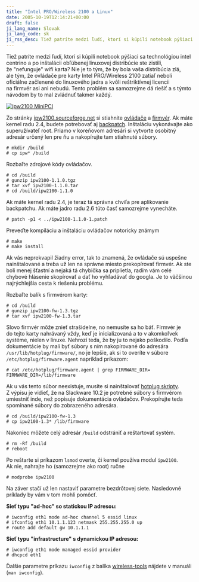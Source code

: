 ```yaml
---
title: "Intel PRO/Wireless 2100 a Linux"
date: 2005-10-19T12:14:21+00:00
draft: false
ji_lang_name: Slovak
ji_lang_code: sk
ji_rss_desc: Tiež patríte medzi ľudí, ktorí si kúpili notebook pýšiaci sa technológiou intel centrino a po inštalácii obľúbenej linuxovej distribúcie ste zistili, že "nefunguje" wifi karta? Tento problém sa samozrejme dá riešiť a s týmto návodom by to mal zvládnuť takmer každý.
---
```


Tiež patríte medzi ľudí, ktorí si kúpili notebook pýšiaci sa technológiou intel centrino a po inštalácii obľúbenej linuxovej distribúcie ste zistili, že "nefunguje" wifi karta? 
Nie je to tým, že by bola vaša distribúcia zlá, ale tým, že ovládače pre karty Intel PRO/Wireless 2100 zatiaľ neboli oficiálne začlenené do linuxového jadra a kvôli reštriktívnej licencii na firmvér asi ani nebudú. 
Tento problém sa samozrejme dá riešiť a s týmto návodom by to mal zvládnuť takmer každý.

[![ipw2100 MiniPCI](ipw2100.jpg)][1]

Zo stránky [ipw2100.sourceforge.net][2] si stiahnite [ovládače][3] a [firmvér][4]. 
Ak máte kernel radu 2.4, budete potrebovať aj [backpatch][5]. 
Inštaláciu vykonávajte ako superužívateľ root. 
Priamo v koreňovom adresári si vytvorte osobitný adresár určený len pre ňu a nakopírujte tam stiahnuté súbory.

```
# mkdir /build
# cp ipw* /build
```

Rozbaľte zdrojové kódy ovládačov.

```
# cd /build
# gunzip ipw2100-1.1.0.tgz
# tar xvf ipw2100-1.1.0.tar
# cd /build/ipw2100-1.1.0
```

Ak máte kernel radu 2.4, je teraz tá správna chvíľa pre aplikovanie backpatchu. 
Ak máte jadro radu 2.6 túto časť samozrejme vynecháte.

```
# patch -p1 < ../ipw2100-1.1.0-1.patch
```

Preveďte kompiláciu a inštaláciu ovládačov notoricky známym

```
# make
# make install
```

Ak vás neprekvapil žiadny error, tak to znamená, že ovládače sú uspešne nainštalované a treba už len na správne miesto prekopírovať firmvér. 
Ak ste boli menej šťastní a nejaká tá chybička sa priplietla, radím vám celé chybové hlásenie skopírovať a dať ho vyhľadávať do googla. 
Je to väčšinou najrýchlejšia cesta k riešeniu problému.

Rozbaľte balík s firmvérom karty:

```
# cd /build
# gunzip ipw2100-fw-1.3.tgz
# tar xvf ipw2100-fw-1.3.tar
```

Slovo firmvér môže znieť strašidelne, no nemusíte sa ho báť. 
Firmvér je do tejto karty nahrávaný vždy, keď je inicializovaná a to v akomkoľvek systéme, nielen v linuxe. 
Nehrozí teda, že by ju to nejako poškodilo. 
Podľa dokumentácie by mali byť súbory s ním nakopírované do adresára `/usr/lib/hotplug/firmware/`, no je lepšie, ak si to overíte v súbore `/etc/hotplug/firmware.agent` napríklad príkazom:

```
# cat /etc/hotplug/firmware.agent | grep FIRMWARE_DIR=
FIRMWARE_DIR=/lib/firmware
```

Ak u vás tento súbor neexistuje, musíte si nainštalovať [hotplug skripty][6]. 
Z výpisu je vidieť, že na Slackware 10.2 je potrebné súbory s firmvérom umiestniť inde, než popisuje dokumentácia ovládačov. 
Prekopírujte teda spomínané súbory do zobrazeného adresára.

```
# cd /build/ipw2100-fw-1.3
# cp ipw2100-1.3* /lib/firmware
```

Nakoniec môžete celý adresár `/build` odstrániť a reštartovať systém.

```
# rm -Rf /build
# reboot
```

Po reštarte si príkazom `lsmod` overte, či kernel používa modul `ipw2100`. Ak nie, nahrajte ho (samozrejme ako root) ručne

```
# modprobe ipw2100
```

Na záver stačí už len nastaviť parametre bezdrôtovej siete. 
Nasledovné príklady by vám v tom mohli pomôcť.

**Sieť typu "ad-hoc" so statickou IP adresou:**

```
# iwconfig eth1 mode ad-hoc channel 5 essid linux
# ifconfig eth1 10.1.1.123 netmask 255.255.255.0 up
# route add default gw 10.1.1.1
```

**Sieť typu "infrastructure" s dynamickou IP adresou:**

```
# iwconfig eth1 mode managed essid provider
# dhcpcd eth1
```

Ďalšie parametre príkazu `iwconfig` z balíka [wireless-tools][7] nájdete v manuáli (`man iwconfig`).

[1]: ipw2100big.jpg
[2]: http://ipw2100.sourceforge.net/
[3]: http://prdownloads.sourceforge.net/ipw2100/ipw2100-1.1.0.tgz?download
[4]: http://ipw2100.sourceforge.net/firmware.php?fid=4
[5]: http://dellaric.home.cern.ch/dellaric/ipw2100/ipw2100-1.1.0-1.patch
[6]: https://sourceforge.net/projects/linux-hotplug/
[7]: http://www.hpl.hp.com/personal/Jean_Tourrilhes/Linux/Tools.html